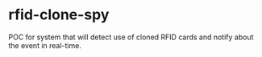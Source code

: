# rfid-clone-spy
POC for system that will detect use of cloned RFID cards and notify about the event in real-time.

